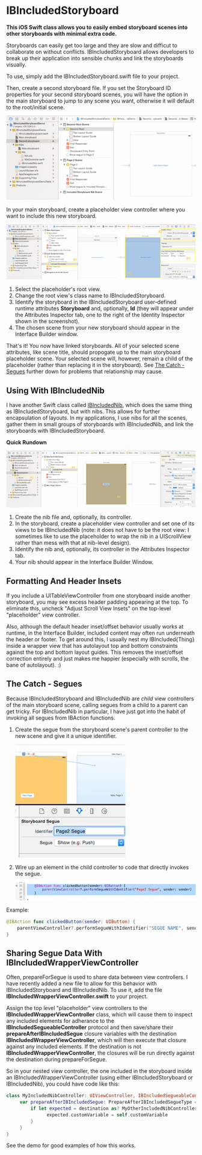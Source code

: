 # IBIncludedStoryboard

**This iOS Swift class allows you to easily embed storyboard scenes into other storyboards with minimal extra code.**

Storyboards can easily get too large and they are slow and difficut to collaborate on without conflicts. IBIncludedStoryboard allows developers to break up their application into sensible chunks and link the storyboards visually.

To use, simply add the IBIncludedStoryboard.swift file to your project. 

Then, create a second storyboard file. If you set the Storyboard ID properties for your second storyboard scenes, you will have the option in the main storyboard to jump to any scene you want, otherwise it will default to the root/initial scene. 

![New Storyboard](/IBIncludedStoryboardDemo/IBIncludedStoryboardDemo/Images.xcassets/1-SecondStoryboard.imageset/1-SecondStoryboard.png?raw=true)

In your main storyboard, create a placeholder view controller where you want to include this new storyboard.

![Linking To New Storyboard](/IBIncludedStoryboardDemo/IBIncludedStoryboardDemo/Images.xcassets/2-MainStoryboardToSecond.imageset/2-MainStoryboardToSecond.png?raw=true)

1. Select the placeholder's root view.
2. Change the root view's class name to IBIncludedStoryboard.
3. Identify the storyboard in the IBIncludedStoryboard user-defined runtime attributes **Storyboard** and, optionally, **Id** (they will appear under the Attributes Inspector tab, one to the right of the Identity Inspector shown in the screenshot).
4. The chosen scene from your new storyboard should appear in the Interface Builder window.

That's it! You now have linked storyboards. All of your selected scene attributes, like scene title, should propogate up to the main storyboard placeholder scene. Your selected scene will, however, remain a child of the placeholder (rather than replacing it in the storyboard). See [The Catch - Segues](#the-catch---segues) further down for problems that relationship may cause.

## Using With IBIncludedNib

I have another Swift class called [IBIncludedNib](https://github.com/mleiv/IBIncludedNib), which does the same thing as IBIncludedStoryboard, but with nibs. This allows for further encapsulation of layouts. In my applications, I use nibs for all the scenes, gather them in small groups of storyboards with IBIncludedNib, and link the storyboards with IBIncludedStoryboard.

**Quick Rundown**

![Including Nib](/IBIncludedStoryboardDemo/IBIncludedStoryboardDemo/Images.xcassets/3-IncludingNib.imageset/3-IncludingNib.png?raw=true)

1. Create the nib file and, optionally, its controller.
2. In the storyboard, create a placeholder view controller and set one of its views to be IBIncludedNib (note: it does not have to be the root view: I sometimes like to use the placeholder to wrap the nib in a UIScrollView rather than mess with that at nib-level design).
3. Identify the nib and, optionally, its controller in the Attributes Inspector tab.
4. Your nib should appear in the Interface Builder Window.

## Formatting And Header Insets

If you include a UITableViewController from one storyboard inside another storyboard, you may see excess header padding appearing at the top. To eliminate this, uncheck "Adjust Scroll View Insets" on the top-level "placeholder" view controller.

Also, although the default header inset/offset behavior usually works at runtime, in the Interface Builder, included content may often run underneath the header or footer. To get around this, I usually nest my IBIncluded{Thing} inside a wrapper view that has autolayout top and bottom constraints against the top and bottom layout guides. This removes the inset/offset correction entirely and just makes me happier (especially with scrolls, the bane of autolayout). :)

## The Catch - Segues

Because IBIncludedStoryboard and IBIncludedNib are *child* view controllers of the main storyboard scene, calling segues from a child to a parent can get tricky. For IBIncludedNib in particular, I have just got into the habit of invoking all segues from IBAction functions.

1. Create the segue from the storyboard scene's parent controller to the new scene and give it a unique identifier.

    ![Seguing In Code Step 1](/IBIncludedStoryboardDemo/IBIncludedStoryboardDemo/Images.xcassets/5-NibSegueDetail.imageset/5-NibSegueDetail.png?raw=true)
    
2. Wire up an element in the child controller to code that directly invokes the segue.

    ![Seguing In Code Step 2](/IBIncludedStoryboardDemo/IBIncludedStoryboardDemo/Images.xcassets/6-NibSegueCode.imageset/6-NibSegueCode.png?raw=true)

Example:

```swift
@IBAction func clickedButton(sender: UIButton) {
    parentViewController?.performSegueWithIdentifier("SEGUE NAME", sender: sender)
}
```

## Sharing Segue Data With IBIncludedWrapperViewController

Often, prepareForSegue is used to share data between view controllers. I have recently added a new file to allow for this behavior with IBIncludedStoryboard and IBIncludedNib. To use it, add the file **IBIncludedWrapperViewController.swift** to your project.

Assign the top level "placeholder" view controllers to the **IBIncludedWrapperViewController** class, which will cause them to inspect any included elements for adherance to the **IBIncludedSegueableController** protocol and then save/share their **prepareAfterIBIncludedSegue** closure variables with the destination **IBIncludedWrapperViewController**, which will then execute that closure against any included elements. If the destination is not **IBIncludedWrapperViewController**, the closures will be run directly against the destination during prepareForSegue.

So in your nested view controller, the one included in the storyboard inside an IBIncludedWrapperViewController (using either IBIncludedStoryboard or IBIncludedNib), you could have code like this:
```swift
class MyIncludedNibController: UIViewController, IBIncludedSegueableController {
     var prepareAfterIBIncludedSegue: PrepareAfterIBIncludedSegueType = { (destination) in
         if let expected = destination as? MyOtherIncludedNibController {
               expected.customVariable = self.customVariable
         }
     }
}
```

See the demo for good examples of how this works.